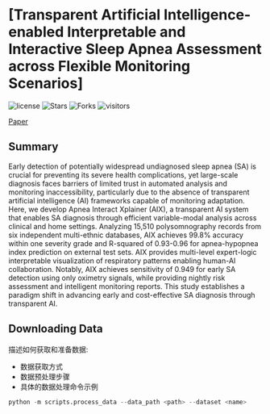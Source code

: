 # [Transparent Artificial Intelligence-enabled Interpretable and Interactive Sleep Apnea Assessment across Flexible Monitoring Scenarios]

![license](许可证标签) ![Stars](stars标签) ![Forks](forks标签) ![visitors](访客统计标签)

[Paper](论文链接)

## Summary
Early detection of potentially widespread undiagnosed sleep apnea (SA) is crucial for preventing its severe health complications, yet large-scale diagnosis faces barriers of limited trust in automated analysis and monitoring inaccessibility, particularly due to the absence of transparent artificial intelligence (AI) frameworks capable of monitoring adaptation. Here, we develop Apnea Interact Xplainer (AIX), a transparent AI system that enables SA diagnosis through efficient variable-modal analysis across clinical and home settings. Analyzing 15,510 polysomnography records from six independent multi-ethnic databases, AIX achieves 99.8% accuracy within one severity grade and R-squared of 0.93-0.96 for apnea-hypopnea index prediction on external test sets. AIX provides multi-level expert-logic interpretable visualization of respiratory patterns enabling human-AI collaboration. Notably, AIX achieves sensitivity of 0.949 for early SA detection using only oximetry signals, while providing nightly risk assessment and intelligent monitoring reports. This study establishes a paradigm shift in advancing early and cost-effective SA diagnosis through transparent AI.

## Downloading Data
描述如何获取和准备数据:
- 数据获取方式
- 数据预处理步骤
- 具体的数据处理命令示例
```python
python -m scripts.process_data --data_path <path> --dataset <name>
